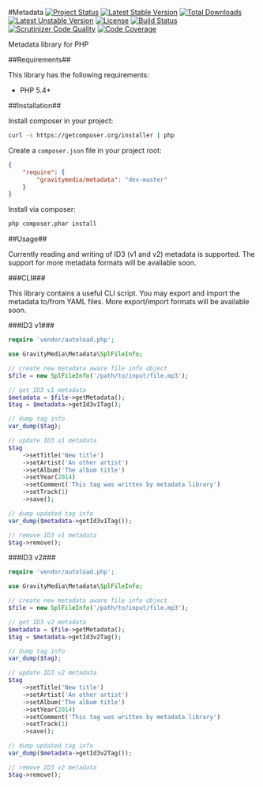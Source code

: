 #Metadata
[![Project Status](http://stillmaintained.com/GravityMedia/Metadata.png)](http://stillmaintained.com/GravityMedia/Metadata)
[![Latest Stable Version](https://poser.pugx.org/gravitymedia/metadata/v/stable.svg)](https://packagist.org/packages/gravitymedia/metadata)
[![Total Downloads](https://poser.pugx.org/gravitymedia/metadata/downloads.svg)](https://packagist.org/packages/gravitymedia/metadata)
[![Latest Unstable Version](https://poser.pugx.org/gravitymedia/metadata/v/unstable.svg)](https://packagist.org/packages/gravitymedia/metadata)
[![License](https://poser.pugx.org/gravitymedia/metadata/license.svg)](https://packagist.org/packages/gravitymedia/metadata)
[![Build Status](https://travis-ci.org/GravityMedia/Metadata.svg?branch=master)](https://travis-ci.org/GravityMedia/Metadata)
[![Scrutinizer Code Quality](https://scrutinizer-ci.com/g/GravityMedia/Metadata/badges/quality-score.png?b=master)](https://scrutinizer-ci.com/g/GravityMedia/Metadata/?branch=master)
[![Code Coverage](https://scrutinizer-ci.com/g/GravityMedia/Metadata/badges/coverage.png?b=master)](https://scrutinizer-ci.com/g/GravityMedia/Metadata/?branch=master)

Metadata library for PHP

##Requirements##

This library has the following requirements:

 - PHP 5.4+

##Installation##

Install composer in your project:

```bash
curl -s https://getcomposer.org/installer | php
```

Create a `composer.json` file in your project root:

```json
{
    "require": {
        "gravitymedia/metadata": "dev-master"
    }
}
```

Install via composer:

```bash
php composer.phar install
```

##Usage##

Currently reading and writing of ID3 (v1 and v2) metadata is supported. The support for more metadata formats will be available soon.

###CLI###

This library contains a useful CLI script. You may export and import the metadata to/from YAML files. More export/import formats will be available soon.

###ID3 v1###

```php
require 'vendor/autoload.php';

use GravityMedia\Metadata\SplFileInfo;

// create new metadata aware file info object
$file = new SplFileInfo('/path/to/input/file.mp3');

// get ID3 v1 metadata
$metadata = $file->getMetadata();
$tag = $metadata->getId3v1Tag();

// dump tag info
var_dump($tag);

// update ID3 v1 metadata
$tag
    ->setTitle('New title')
    ->setArtist('An other artist')
    ->setAlbum('The album title')
    ->setYear(2014)
    ->setComment('This tag was written by metadata library')
    ->setTrack(1)
    ->save();

// dump updated tag info
var_dump($metadata->getId3v1Tag());

// remove ID3 v1 metadata
$tag->remove();
```

###ID3 v2###

```php
require 'vendor/autoload.php';

use GravityMedia\Metadata\SplFileInfo;

// create new metadata aware file info object
$file = new SplFileInfo('/path/to/input/file.mp3');

// get ID3 v2 metadata
$metadata = $file->getMetadata();
$tag = $metadata->getId3v2Tag();

// dump tag info
var_dump($tag);

// update ID3 v2 metadata
$tag
    ->setTitle('New title')
    ->setArtist('An other artist')
    ->setAlbum('The album title')
    ->setYear(2014)
    ->setComment('This tag was written by metadata library')
    ->setTrack(1)
    ->save();

// dump updated tag info
var_dump($metadata->getId3v2Tag());

// remove ID3 v2 metadata
$tag->remove();
```
